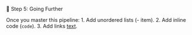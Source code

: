 🔹 Step 5: Going Further

Once you master this pipeline:
	1.	Add unordered lists (- item).
	2.	Add inline code (`code`).
	3.	Add links [text](url).
